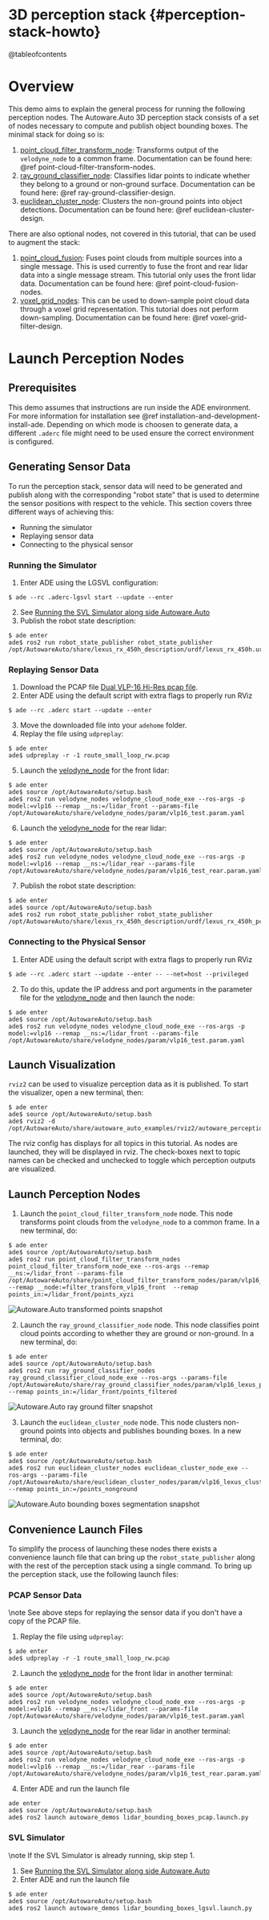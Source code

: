 3D perception stack {#perception-stack-howto}
============

@tableofcontents

# Overview

This demo aims to explain the general process for running the following perception nodes. The Autoware.Auto 3D perception stack consists of a set of nodes necessary to compute and publish object bounding boxes. The minimal stack for doing so is:

1. [point_cloud_filter_transform_node](https://gitlab.com/autowarefoundation/autoware.auto/AutowareAuto/-/tree/master/src/perception/filters/point_cloud_filter_transform_nodes): Transforms output of the `velodyne_node` to a common frame. Documentation can be found here: @ref point-cloud-filter-transform-nodes.
2. [ray_ground_classifier_node](https://gitlab.com/autowarefoundation/autoware.auto/AutowareAuto/-/tree/master/src/perception/filters/ray_ground_classifier_nodes): Classifies lidar points to indicate whether they belong to a ground or non-ground surface. Documentation can be found here: @ref ray-ground-classifier-design.
3. [euclidean_cluster_node](https://gitlab.com/autowarefoundation/autoware.auto/AutowareAuto/-/tree/master/src/perception/segmentation/euclidean_cluster_nodes): Clusters the non-ground points into object detections. Documentation can be found here: @ref euclidean-cluster-design.

There are also optional nodes, not covered in this tutorial, that can be used to augment the stack:

1. [point_cloud_fusion](https://gitlab.com/autowarefoundation/autoware.auto/AutowareAuto/-/tree/master/src/perception/filters/point_cloud_fusion): Fuses point clouds from multiple sources into a single message. This is used currently to fuse the front and rear lidar data into a single message stream. This tutorial only uses the front lidar data. Documentation can be found here: @ref point-cloud-fusion-nodes.
2. [voxel_grid_nodes](https://gitlab.com/autowarefoundation/autoware.auto/AutowareAuto/-/tree/master/src/perception/filters/voxel_grid_nodes): This can be used to down-sample point cloud data through a voxel grid representation. This tutorial does not perform down-sampling. Documentation can be found here: @ref voxel-grid-filter-design.

# Launch Perception Nodes

## Prerequisites

This demo assumes that instructions are run inside the ADE environment. For more information for installation see @ref installation-and-development-install-ade. Depending on which mode is choosen to generate data, a different `.aderc` file might need to be used ensure the correct environment is configured.

## Generating Sensor Data

To run the perception stack, sensor data will need to be generated and publish along with the corresponding "robot state"  that is used to determine  the sensor positions with respect to the vehicle. This section covers three different ways of achieving this:
 * Running the simulator
 * Replaying sensor data
 * Connecting to the physical sensor

### Running the Simulator

1. Enter ADE using the LGSVL configuration:
  ```{bash}
  $ ade --rc .aderc-lgsvl start --update --enter
  ```
2. See [Running the SVL Simulator along side Autoware.Auto](lgsvl.html)
3. Publish the robot state description:
  ```{bash}
  $ ade enter
  ade$ ros2 run robot_state_publisher robot_state_publisher /opt/AutowareAuto/share/lexus_rx_450h_description/urdf/lexus_rx_450h.urdf
  ```

### Replaying Sensor Data

1. Download the PCAP file [Dual VLP-16 Hi-Res pcap file](https://autoware-auto.s3.us-east-2.amazonaws.com/route_small_loop_rw.pcap).
2. Enter ADE using the default script with extra flags to properly run RViz
  ```{bash}
  $ ade --rc .aderc start --update --enter
  ```
3. Move the downloaded file into your `adehome` folder.
4. Replay the file using `udpreplay`:
  ```{bash}
  $ ade enter
  ade$ udpreplay -r -1 route_small_loop_rw.pcap
  ```
5. Launch the [velodyne_node](https://gitlab.com/autowarefoundation/autoware.auto/AutowareAuto/tree/master/src/drivers/velodyne_nodes) for the front lidar:
  ```{bash}
  $ ade enter
  ade$ source /opt/AutowareAuto/setup.bash
  ade$ ros2 run velodyne_nodes velodyne_cloud_node_exe --ros-args -p model:=vlp16 --remap __ns:=/lidar_front --params-file /opt/AutowareAuto/share/velodyne_nodes/param/vlp16_test.param.yaml
  ```
6. Launch the [velodyne_node](https://gitlab.com/autowarefoundation/autoware.auto/AutowareAuto/tree/master/src/drivers/velodyne_nodes) for the rear lidar:
  ```{bash}
  $ ade enter
  ade$ source /opt/AutowareAuto/setup.bash
  ade$ ros2 run velodyne_nodes velodyne_cloud_node_exe --ros-args -p model:=vlp16 --remap __ns:=/lidar_rear --params-file /opt/AutowareAuto/share/velodyne_nodes/param/vlp16_test_rear.param.yaml
  ``` 
7. Publish the robot state description: 
  ```{bash}
  $ ade enter
  ade$ source /opt/AutowareAuto/setup.bash
  ade$ ros2 run robot_state_publisher robot_state_publisher /opt/AutowareAuto/share/lexus_rx_450h_description/urdf/lexus_rx_450h_pcap.urdf
  ```

### Connecting to the Physical Sensor

1. Enter ADE using the default script with extra flags to properly run RViz
  ```{bash}
  $ ade --rc .aderc start --update --enter -- --net=host --privileged
  ```
2. To do this, update the IP address and port arguments in the parameter file for the [velodyne_node](https://gitlab.com/autowarefoundation/autoware.auto/AutowareAuto/tree/master/src/drivers/velodyne_nodes) and then launch the node:
  ```{bash}
  $ ade enter
  ade$ source /opt/AutowareAuto/setup.bash
  ade$ ros2 run velodyne_nodes velodyne_cloud_node_exe --ros-args -p model:=vlp16 --remap __ns:=/lidar_front --params-file /opt/AutowareAuto/share/velodyne_nodes/param/vlp16_test.param.yaml
  ```
## Launch Visualization

`rviz2` can be used to visualize perception data as it is published. To start the visualizer, open a new terminal, then:

  ```{bash}
  $ ade enter
  ade$ source /opt/AutowareAuto/setup.bash
  ade$ rviz2 -d /opt/AutowareAuto/share/autoware_auto_examples/rviz2/autoware_perception_stack.rviz
  ```

The rviz config has displays for all topics in this tutorial. As nodes are launched, they will be displayed in rviz. The check-boxes next to topic names can be checked and unchecked to toggle which perception outputs are visualized.

## Launch Perception Nodes

1. Launch the `point_cloud_filter_transform_node` node. This node transforms point clouds from the `velodyne_node` to a common frame. In a new terminal, do:
  ```{bash}
  $ ade enter
  ade$ source /opt/AutowareAuto/setup.bash
  ade$ ros2 run point_cloud_filter_transform_nodes point_cloud_filter_transform_node_exe --ros-args --remap __ns:=/lidar_front --params-file /opt/AutowareAuto/share/point_cloud_filter_transform_nodes/param/vlp16_sim_lexus_filter_transform.param.yaml --remap __node:=filter_transform_vlp16_front  --remap points_in:=/lidar_front/points_xyzi
  ```
  ![Autoware.Auto transformed points snapshot](autoware-auto-transformed-points.png)

2. Launch the `ray_ground_classifier_node` node. This node classifies point cloud points according to whether they are ground or non-ground. In a new terminal, do:
  ```{bash}
  $ ade enter
  ade$ source /opt/AutowareAuto/setup.bash
  ade$ ros2 run ray_ground_classifier_nodes ray_ground_classifier_cloud_node_exe --ros-args --params-file /opt/AutowareAuto/share/ray_ground_classifier_nodes/param/vlp16_lexus_pcap.param.yaml --remap points_in:=/lidar_front/points_filtered
  ```
  ![Autoware.Auto ray ground filter snapshot](autoware-auto-ray-ground-filter-smaller.png)

3. Launch the `euclidean_cluster_node` node. This node clusters non-ground points into objects and publishes bounding boxes. In a new terminal, do:
  ```{bash}
  $ ade enter
  ade$ source /opt/AutowareAuto/setup.bash
  ade$ ros2 run euclidean_cluster_nodes euclidean_cluster_node_exe --ros-args --params-file /opt/AutowareAuto/share/euclidean_cluster_nodes/param/vlp16_lexus_cluster.param.yaml --remap points_in:=/points_nonground
  ```
  ![Autoware.Auto bounding boxes segmentation snapshot](autoware-auto-bounding-boxes-smaller.png)

## Convenience Launch Files

To simplify the process of launching these nodes there exists a convenience launch file that can bring up the `robot_state_publisher` along with the rest of the perception stack using a single command. To bring up the perception stack, use the following launch files:

### PCAP Sensor Data

\note See above steps for replaying the sensor data if you don't have a copy of the PCAP file.

1. Replay the file using `udpreplay`:
  ```{bash}
  $ ade enter
  ade$ udpreplay -r -1 route_small_loop_rw.pcap
  ```
2. Launch the [velodyne_node](https://gitlab.com/autowarefoundation/autoware.auto/AutowareAuto/tree/master/src/drivers/velodyne_nodes) for the front lidar in another terminal:
  ```{bash}
  $ ade enter
  ade$ source /opt/AutowareAuto/setup.bash
  ade$ ros2 run velodyne_nodes velodyne_cloud_node_exe --ros-args -p model:=vlp16 --remap __ns:=/lidar_front --params-file /opt/AutowareAuto/share/velodyne_nodes/param/vlp16_test.param.yaml
  ```
3. Launch the [velodyne_node](https://gitlab.com/autowarefoundation/autoware.auto/AutowareAuto/tree/master/src/drivers/velodyne_nodes) for the rear lidar in another terminal:
  ```{bash}
  $ ade enter
  ade$ source /opt/AutowareAuto/setup.bash
  ade$ ros2 run velodyne_nodes velodyne_cloud_node_exe --ros-args -p model:=vlp16 --remap __ns:=/lidar_rear --params-file /opt/AutowareAuto/share/velodyne_nodes/param/vlp16_test_rear.param.yaml
  ```
4. Enter ADE and run the launch file
  ```{bash}
  ade enter
  ade$ source /opt/AutowareAuto/setup.bash
  ade$ ros2 launch autoware_demos lidar_bounding_boxes_pcap.launch.py
  ```

### SVL Simulator

\note If the SVL Simulator is already running, skip step 1.

1. See [Running the SVL Simulator along side Autoware.Auto](lgsvl.html)
2. Enter ADE and run the launch file
  ```{bash}
  $ ade enter
  ade$ source /opt/AutowareAuto/setup.bash
  ade$ ros2 launch autoware_demos lidar_bounding_boxes_lgsvl.launch.py
  ```
